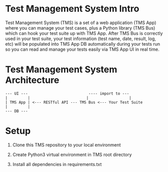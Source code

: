 # Test Management System Intro

Test Management System (TMS) is a set of a web application (TMS App) where you can manage your test cases, plus a Python library (TMS Bus) which can hook your test suite up with TMS App. After TMS Bus is correctly used in your test suite, your test information (test name, date, result, log, etc) will be populated into TMS App DB automatically during your tests run so you can read and manage your tests easily via TMS App UI in real time.

# Test Management System Architecture

```
--- UI ---                           ---- import to ---
|         |                         |                  |
| TMS App | <--- RESTful API --- TMS Bus <--- Your Test Suite 
|         |
--- DB ---
```

# Setup

1. Clone this TMS repository to your local environment 

2. Create Python3 virtual environment in TMS root directory  

3. Install all dependencies in requirements.txt



